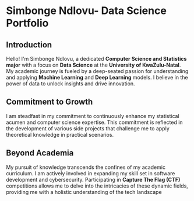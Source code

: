 # Simbonge Ndlovu- Data Science Portfolio

## Introduction
Hello! I'm Simbonge Ndlovu, a dedicated **Computer Science and Statistics major** with a focus on **Data Science** at the **University of KwaZulu-Natal**. My academic journey is fueled by a deep-seated passion for understanding and applying **Machine Learning** and **Deep Learning** models. I believe in the power of data to unlock insights and drive innovation.

## Commitment to Growth
I am steadfast in my commitment to continuously enhance my statistical acumen and computer science expertise. This commitment is reflected in the development of various side projects that challenge me to apply theoretical knowledge in practical scenarios.

## Beyond Academia
My pursuit of knowledge transcends the confines of my academic curriculum. I am actively involved in expanding my skill set in software development and cybersecurity. Participating in **Capture The Flag (CTF)** competitions allows me to delve into the intricacies of these dynamic fields, providing me with a holistic understanding of the tech landscape